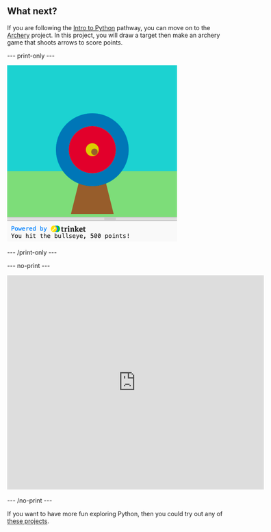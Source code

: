 ## What next?

If you are following the [Intro to Python](https://projects.raspberrypi.org/en/raspberrypi/python-intro) pathway, you can move on to the [Archery](https://projects.raspberrypi.org/en/projects/archery-python) project. In this project, you will draw a target then make an archery game that shoots arrows to score points.

--- print-only ---

![Archery project](images/archery-project.png)

--- /print-only ---

--- no-print ---

<iframe src="https://trinket.io/embed/python/a26410a1be?outputOnly=true&start=result" width="600" height="500" frameborder="0" marginwidth="0" marginheight="0" allowfullscreen>
</iframe>

--- /no-print ---

If you want to have more fun exploring Python, then you could try out any of [these projects](https://projects.raspberrypi.org/en/projects?software%5B%5D=python).
